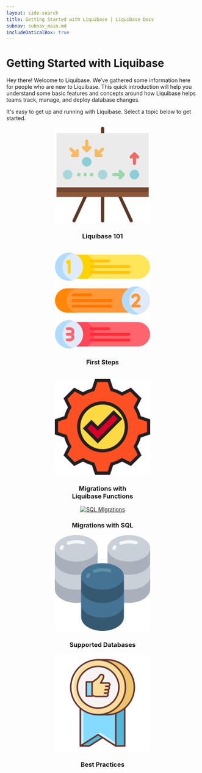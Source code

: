```yaml
---
layout: side-search
title: Getting Started with Liquibase | Liquibase Docs
subnav: subnav_main.md
includeDaticalBox: true
---
```


# Getting Started with Liquibase
Hey there! Welcome to Liquibase. We’ve gathered some information here for people who are new to Liquibase. This quick introduction will help you understand some basic features and concepts around how Liquibase helps teams track, manage, and deploy database changes. 

It's easy to get up and running with Liquibase. Select a topic below to get started.

<div class="tile-container">
    <div class="tile-item" align="center">
        <a href="/get_started/how-lb-works.html"><img src="/images/quickstart/liquibase-101.png" width="250px" alt="Learn how Liquibase works"></a>
        <h3>Liquibase 101</h3>
        <br>
    </div>
    <div class="tile-item" align="center">
        <a href="/get_started/lb-first-steps.html"><img src="/images/quickstart/first-steps-liquibase.png" width="250px" alt="Liquibase First Steps"></a>
        <h3>First Steps</h3>
        <br>
    </div>
    <div class="tile-item" align="center">
        <a href="/get_started/quickstart_lb.html"><img src="/images/quickstart/liquibase-functions.png" width="250px"alt="Liquibase Functions"></a>
        <h3>Migrations with <br> Liquibase Functions</h3>
    </div>
    <div class="tile-item" align="center">
        <a href="/get_started/quickstart_sql.html"><img src="/images/quickstart/migration-with-sql.png" width="250px"alt="SQL Migrations"></a>
        <h3>Migrations with SQL</h3>
    </div>
    <div class="tile-item" align="center">
        <a href="/databases.html"><img src="/images/quickstart/databases-supported-liquibase.png" width="250px"alt="Databases"></a>
        <h3>Supported Databases</h3>
    </div>
    <div class="tile-item" align="center">
        <a href="/bestpractices.html"><img src="/images/quickstart/liquibase-best-practices.png" width="250px"alt="Liquibase Best Practices"></a>
        <h3>Best Practices</h3>
    </div>
</div>


